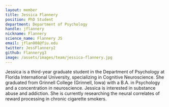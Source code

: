 ```yaml
---
layout: member
title: Jessica Flannery
position: PhD Student
department: Department of Psychology
handle: jflannery
nickname: Flannery
science_name: Flannery JS
email: jflan008@fiu.edu
twitter: JessFlannery2
github: Flanneryg3
image: /assets/images/team/jessica-flannery.jpg
---
```


Jessica is a third-year graduate student in the Department of Psychology at Florida International University, specializing in Cognitive Neuroscience. She graduated from Grinnell College (Grinnell, Iowa) with a B.A. in Psychology and a concentration in neuroscience. Jessica is interested in substance abuse and addiction. She is currently researching the neural correlates of reward processing in chronic cigarette smokers.
